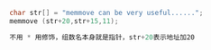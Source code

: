 

```objective-c
char str[] = "memmove can be very useful......";
memmove (str+20,str+15,11);

不用 * 用修饰，组数名本身就是指针，str+20表示地址加20
```

